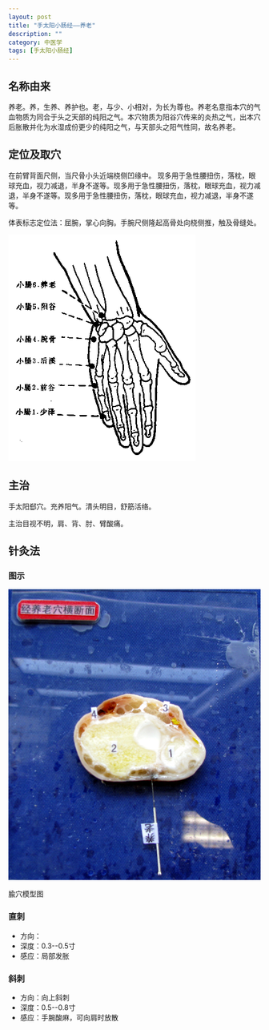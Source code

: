 ```yaml
---
layout: post
title: "手太阳小肠经——养老"
description: ""
category: 中医学 
tags: [手太阳小肠经]
---
```


## 名称由来
 
养老。养，生养、养护也。老，与少、小相对，为长为尊也。养老名意指本穴的气血物质为同合于头之天部的纯阳之气。本穴物质为阳谷穴传来的炎热之气，出本穴后胀散并化为水湿成份更少的纯阳之气，与天部头之阳气性同，故名养老。


## 定位及取穴

在前臂背面尺侧，当尺骨小头近端桡侧凹缘中。
现多用于急性腰扭伤，落枕，眼球充血，视力减退，半身不遂等。现多用于急性腰扭伤，落枕，眼球充血，视力减退，半身不遂等。现多用于急性腰扭伤，落枕，眼球充血，视力减退，半身不遂等。

体表标志定位法：屈腕，掌心向胸。手腕尺侧隆起高骨处向桡侧推，触及骨缝处。


![](/images/TCM/channels/SI1-6.png)

## 主治

手太阳郄穴。充养阳气。清头明目，舒筋活络。

主治目视不明，肩、背、肘、臂酸痛。






## 针灸法


### 图示


![](/images/TCM/acupoint/SI6_model.jpg)

腧穴模型图

### 直刺

- 方向：
- 深度：0.3--0.5寸
- 感应：局部发胀


### 斜刺

- 方向：向上斜刺
- 深度：0.5--0.8寸
- 感应：手腕酸麻，可向肩时放散




